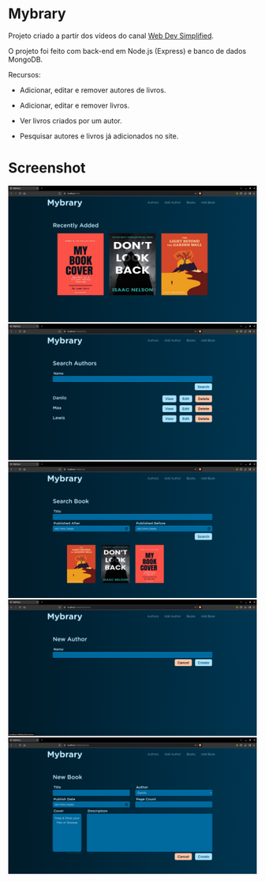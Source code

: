# Mybrary

Projeto criado a partir dos vídeos do canal [Web Dev Simplified](https://www.youtube.com/@WebDevSimplified).

O projeto foi feito com back-end em Node.js (Express) e banco de dados MongoDB.

Recursos:

- Adicionar, editar e remover autores de livros.

- Adicionar, editar e remover livros.

- Ver livros criados por um autor.

- Pesquisar autores e livros já adicionados no site.


# Screenshot

![Home](.github/screenshot1.png)
![Authors](.github/screenshot2.png)
![Books](.github/screenshot3.png)
![New Author](.github/screenshot4.png)
![New Book](.github/screenshot5.png)

